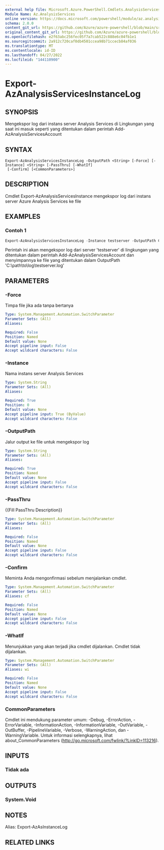 ```yaml
---
external help file: Microsoft.Azure.PowerShell.Cmdlets.AnalysisServices.Dataplane.dll-Help.xml
Module Name: Az.AnalysisServices
online version: https://docs.microsoft.com/powershell/module/az.analysisservices/export-azanalysisservicesinstancelog
schema: 2.0.0
content_git_url: https://github.com/Azure/azure-powershell/blob/main/src/AnalysisServices/AnalysisServices/help/Export-AzAnalysisServicesInstanceLog.md
original_content_git_url: https://github.com/Azure/azure-powershell/blob/main/src/AnalysisServices/AnalysisServices/help/Export-AzAnalysisServicesInstanceLog.md
ms.openlocfilehash: e2f63abc256fec05f7a7cab522c888e6c04fb1e1
ms.sourcegitcommit: 2a912c720caf0db4501ccea98b71ccecb84af036
ms.translationtype: MT
ms.contentlocale: id-ID
ms.lasthandoff: 04/27/2022
ms.locfileid: "144110900"
---
```

# Export-AzAnalysisServicesInstanceLog

## SYNOPSIS
Mengekspor log dari instans server Analysis Services di Lingkungan yang saat ini masuk seperti yang ditentukan dalam perintah Add-AzAnalysisServicesAccount

## SYNTAX

```
Export-AzAnalysisServicesInstanceLog -OutputPath <String> [-Force] [-Instance] <String> [-PassThru] [-WhatIf]
 [-Confirm] [<CommonParameters>]
```

## DESCRIPTION
Cmdlet Export-AzAnalysisServicesInstance mengekspor log dari instans server Azure Analysis Services ke file

## EXAMPLES

### Contoh 1
```powershell
Export-AzAnalysisServicesInstanceLog -Instance testserver -OutputPath C:\path\to\log\testserver.log
```

Perintah ini akan mengekspor log dari server 'testserver' di lingkungan yang ditentukan dalam perintah Add-AzAnalysisServicesAccount dan menyimpannya ke file yang ditentukan dalam OutputPath 'C:\path\to\log\testserver.log'

## PARAMETERS

### -Force
Timpa file jika ada tanpa bertanya

```yaml
Type: System.Management.Automation.SwitchParameter
Parameter Sets: (All)
Aliases:

Required: False
Position: Named
Default value: None
Accept pipeline input: False
Accept wildcard characters: False
```

### -Instance
Nama instans server Analysis Services

```yaml
Type: System.String
Parameter Sets: (All)
Aliases:

Required: True
Position: 0
Default value: None
Accept pipeline input: True (ByValue)
Accept wildcard characters: False
```

### -OutputPath
Jalur output ke file untuk mengekspor log

```yaml
Type: System.String
Parameter Sets: (All)
Aliases:

Required: True
Position: Named
Default value: None
Accept pipeline input: False
Accept wildcard characters: False
```

### -PassThru
{{Fill PassThru Description}}

```yaml
Type: System.Management.Automation.SwitchParameter
Parameter Sets: (All)
Aliases:

Required: False
Position: Named
Default value: None
Accept pipeline input: False
Accept wildcard characters: False
```

### -Confirm
Meminta Anda mengonfirmasi sebelum menjalankan cmdlet.

```yaml
Type: System.Management.Automation.SwitchParameter
Parameter Sets: (All)
Aliases: cf

Required: False
Position: Named
Default value: None
Accept pipeline input: False
Accept wildcard characters: False
```

### -WhatIf
Menunjukkan yang akan terjadi jika cmdlet dijalankan. Cmdlet tidak dijalankan.

```yaml
Type: System.Management.Automation.SwitchParameter
Parameter Sets: (All)
Aliases: wi

Required: False
Position: Named
Default value: None
Accept pipeline input: False
Accept wildcard characters: False
```

### CommonParameters
Cmdlet ini mendukung parameter umum: -Debug, -ErrorAction, -ErrorVariable, -InformationAction, -InformationVariable, -OutVariable, -OutBuffer, -PipelineVariable, -Verbose, -WarningAction, dan -WarningVariable. Untuk informasi selengkapnya, lihat about_CommonParameters (http://go.microsoft.com/fwlink/?LinkID=113216).

## INPUTS

### Tidak ada

## OUTPUTS

### System.Void

## NOTES
Alias: Export-AzAsInstanceLog

## RELATED LINKS
